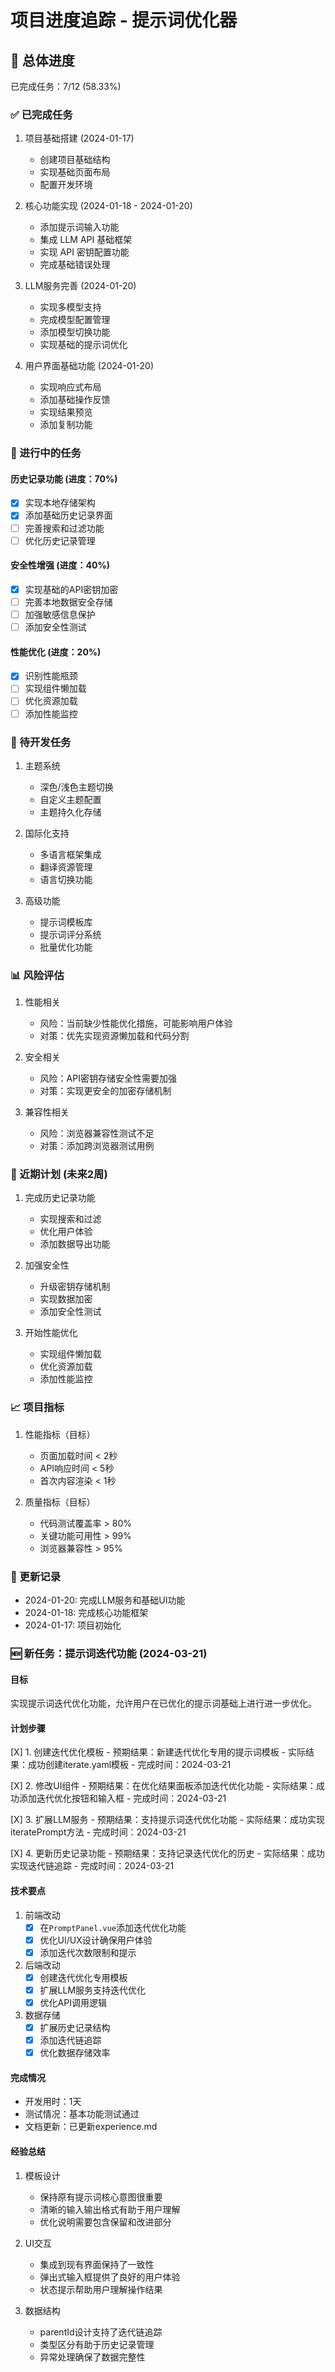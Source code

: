 # 项目进度追踪 - 提示词优化器

## 🎯 总体进度
已完成任务：7/12 (58.33%)

### ✅ 已完成任务
1. 项目基础搭建 (2024-01-17)
   - 创建项目基础结构
   - 实现基础页面布局
   - 配置开发环境

2. 核心功能实现 (2024-01-18 - 2024-01-20)
   - 添加提示词输入功能
   - 集成 LLM API 基础框架
   - 实现 API 密钥配置功能
   - 完成基础错误处理

3. LLM服务完善 (2024-01-20)
   - 实现多模型支持
   - 完成模型配置管理
   - 添加模型切换功能
   - 实现基础的提示词优化

4. 用户界面基础功能 (2024-01-20)
   - 实现响应式布局
   - 添加基础操作反馈
   - 实现结果预览
   - 添加复制功能

### 🚧 进行中的任务

#### 历史记录功能 (进度：70%)
- [x] 实现本地存储架构
- [x] 添加基础历史记录界面
- [ ] 完善搜索和过滤功能
- [ ] 优化历史记录管理

#### 安全性增强 (进度：40%)
- [x] 实现基础的API密钥加密
- [ ] 完善本地数据安全存储
- [ ] 加强敏感信息保护
- [ ] 添加安全性测试

#### 性能优化 (进度：20%)
- [x] 识别性能瓶颈
- [ ] 实现组件懒加载
- [ ] 优化资源加载
- [ ] 添加性能监控

### 📅 待开发任务
1. 主题系统
   - 深色/浅色主题切换
   - 自定义主题配置
   - 主题持久化存储

2. 国际化支持
   - 多语言框架集成
   - 翻译资源管理
   - 语言切换功能

3. 高级功能
   - 提示词模板库
   - 提示词评分系统
   - 批量优化功能

### 📊 风险评估
1. 性能相关
   - 风险：当前缺少性能优化措施，可能影响用户体验
   - 对策：优先实现资源懒加载和代码分割

2. 安全相关
   - 风险：API密钥存储安全性需要加强
   - 对策：实现更安全的加密存储机制

3. 兼容性相关
   - 风险：浏览器兼容性测试不足
   - 对策：添加跨浏览器测试用例

### 📝 近期计划 (未来2周)
1. 完成历史记录功能
   - 实现搜索和过滤
   - 优化用户体验
   - 添加数据导出功能

2. 加强安全性
   - 升级密钥存储机制
   - 实现数据加密
   - 添加安全性测试

3. 开始性能优化
   - 实现组件懒加载
   - 优化资源加载
   - 添加性能监控

### 📈 项目指标
1. 性能指标（目标）
   - 页面加载时间 < 2秒
   - API响应时间 < 5秒
   - 首次内容渲染 < 1秒

2. 质量指标（目标）
   - 代码测试覆盖率 > 80%
   - 关键功能可用性 > 99%
   - 浏览器兼容性 > 95%

### 🔄 更新记录
- 2024-01-20: 完成LLM服务和基础UI功能
- 2024-01-18: 完成核心功能框架
- 2024-01-17: 项目初始化

### 🆕 新任务：提示词迭代功能 (2024-03-21)

#### 目标
实现提示词迭代优化功能，允许用户在已优化的提示词基础上进行进一步优化。

#### 计划步骤
[X] 1. 创建迭代优化模板
    - 预期结果：新建迭代优化专用的提示词模板
    - 实际结果：成功创建iterate.yaml模板
    - 完成时间：2024-03-21

[X] 2. 修改UI组件
    - 预期结果：在优化结果面板添加迭代优化功能
    - 实际结果：成功添加迭代优化按钮和输入框
    - 完成时间：2024-03-21

[X] 3. 扩展LLM服务
    - 预期结果：支持提示词迭代优化功能
    - 实际结果：成功实现iteratePrompt方法
    - 完成时间：2024-03-21

[X] 4. 更新历史记录功能
    - 预期结果：支持记录迭代优化的历史
    - 实际结果：成功实现迭代链追踪
    - 完成时间：2024-03-21

#### 技术要点
1. 前端改动
   - [X] 在`PromptPanel.vue`添加迭代优化功能
   - [X] 优化UI/UX设计确保用户体验
   - [X] 添加迭代次数限制和提示

2. 后端改动
   - [X] 创建迭代优化专用模板
   - [X] 扩展LLM服务支持迭代优化
   - [X] 优化API调用逻辑

3. 数据存储
   - [X] 扩展历史记录结构
   - [X] 添加迭代链追踪
   - [X] 优化数据存储效率

#### 完成情况
- 开发用时：1天
- 测试情况：基本功能测试通过
- 文档更新：已更新experience.md

#### 经验总结
1. 模板设计
   - 保持原有提示词核心意图很重要
   - 清晰的输入输出格式有助于用户理解
   - 优化说明需要包含保留和改进部分

2. UI交互
   - 集成到现有界面保持了一致性
   - 弹出式输入框提供了良好的用户体验
   - 状态提示帮助用户理解操作结果

3. 数据结构
   - parentId设计支持了迭代链追踪
   - 类型区分有助于历史记录管理
   - 异常处理确保了数据完整性
